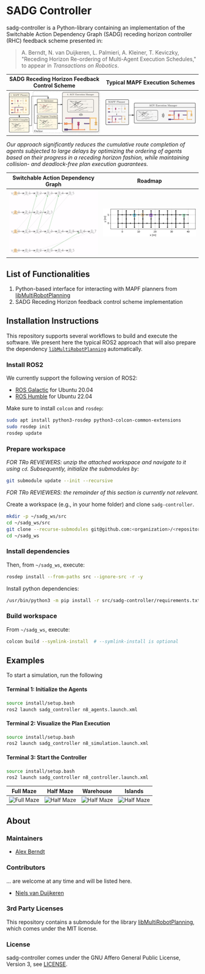 # SADG Controller

sadg-controller is a Python-library
  containing an implementation of the
  Switchable Action Dependency Graph (SADG)
  receding horizon controller (RHC) feedback scheme
  presented in:

> A. Berndt, N. van Duijkeren, L. Palmieri, A. Kleiner, T. Keviczky, "Receding Horizon Re-ordering of Multi-Agent Execution Schedules," to appear in _Transactions on Robotics_.

SADG Receding Horizon Feedback Control Scheme | Typical MAPF Execution Schemes |
:-------------------------:|:-------------------------:|
![](.github/diagrams/feedback_diagram.svg)| ![](.github/diagrams/typical_mapf_scheme.svg) |

_Our approach significantly reduces the cumulative route completion of agents subjected to large delays by optimizing the ordering of agents based on their progress in a receding horizon fashion, while maintaining collision- and deadlock-free plan execution guarantees._

 Switchable Action Dependency Graph | Roadmap |
:-------------------------:|:-------------------------:|
![](.github/animations/sadg.gif) | ![](.github/animations/roadmap.gif) |

## List of Functionalities

1. Python-based interface for interacting with MAPF planners from [libMultiRobotPlanning](https://github.com/whoenig/libMultiRobotPlanning)
2. SADG Receding Horizon feedback control scheme implementation

## Installation Instructions

This repository supports several workflows to build and execute the software.
We present here the typical ROS2 approach that will also prepare the dependency [`libMultiRobotPlanning`](https://github.com/whoenig/libMultiRobotPlanning) automatically.

### Install ROS2

We currently support the following version of ROS2:
- [ROS Galactic](https://docs.ros.org/en/galactic/Installation.html) for Ubuntu 20.04
- [ROS Humble](https://docs.ros.org/en/humble/Installation.html) for Ubuntu 22.04

Make sure to install `colcon` and `rosdep`:
```bash
sudo apt install python3-rosdep python3-colcon-common-extensions
sudo rosdep init
rosdep update
```

### Prepare workspace
*FOR TRo REVIEWERS: unzip the attached workspace and navigate to it using `cd`.*
*Subsequently, initialize the submodules by:*
```bash
git submodule update --init --recursive
```

*FOR TRo REVIEWERS: the remainder of this section is currently not relevant.*

Create a workspace (e.g., in your home folder) and clone `sadg-controller`.
```bash
mkdir -p ~/sadg_ws/src
cd ~/sadg_ws/src
git clone --recurse-submodules git@github.com:<organization>/<repository>.git
cd ~/sadg_ws
```

### Install dependencies
Then, from `~/sadg_ws`, execute:
```bash
rosdep install --from-paths src --ignore-src -r -y
```

Install python dependencies:
```bash
/usr/bin/python3 -m pip install -r src/sadg-controller/requirements.txt
```

### Build workspace
From `~/sadg_ws`, execute:
```bash
colcon build --symlink-install  # --symlink-install is optional
```

## Examples

To start a simulation, run the following

#### Terminal 1: Initialize the Agents
```bash
source install/setup.bash
ros2 launch sadg_controller n8_agents.launch.xml
```

#### Terminal 2: Visualize the Plan Execution
```bash
source install/setup.bash
ros2 launch sadg_controller n8_simulation.launch.xml
```

#### Terminal 3: Start the Controller
```bash
source install/setup.bash
ros2 launch sadg_controller n8_controller.launch.xml
```

<!-- #### Terminal 4: Visualize the SADG
```bash
source devel/setup.sh
roslaunch launch/8/sadg.launch
``` -->

Full Maze             |  Half Maze |  Warehouse |  Islands
:-------------------------:|:-------------------------:|:-------------------------:|:-------------------------:
![Full Maze](.github/animations/full_maze.gif)  |  ![Half Maze](.github/animations/half_maze.gif) | ![Half Maze](.github/animations/warehouse.gif) | ![Half Maze](.github/animations/islands.gif)

## About

### Maintainers

- [Alex Berndt](https://github.com/alexberndt)

### Contributors

... are welcome at any time and will be listed here.

- [Niels van Duijkeren](https://github.com/nielsvd)

### 3rd Party Licenses

This repository contains a submodule for the library [libMultiRobotPlanning](https://github.com/whoenig/libMultiRobotPlanning),
which comes under the MIT license.

### License

sadg-controller comes under the GNU Affero General Public License, Version 3, see [LICENSE](./LICENSE).
